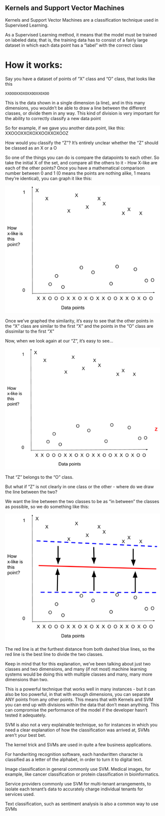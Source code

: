 ## Kernels and Support Vector Machines

Kernels and Support Vector Machines are a classification technique used in Supervised Learning. 

As a Supervised Learning method, it means that the model must be trained on labeled data; that is, the training data has to consist of a fairly large dataset in which each data point has a “label” with the correct class

# How it works:

Say you have a dataset of points of “X” class and “O” class, that looks like this

	XXOOOXXOXOXXOOXXOXOO

This is the data shown in a single dimension (a line), and in this many dimensions, you wouldn’t be able to draw a line between the different classes, or divide them in any way. This kind of division is very important for the ability to correctly classify a new data point

So for example, if we gave you another data point, like this: 
XXOOOXXOXOXXOOXXOXOOZ

How would you classify the “Z”? It’s entirely unclear whether the “Z” should be classed as an X or a O

So one of the things you can do is compare the datapoints to each other. So take the initial X of the set, and compare all the others to it - How X-like are each of the other points? Once you have a mathematical comparison number between 0 and 1 (0 means the points are nothing alike, 1 means they’re identical), you can graph it like this:

![](../static/img/kernel1.png) 









Once we’ve graphed the similarity,  it’s easy to see that the other points in the “X” class are similar to the first “X” and the points in the “O” class are dissimilar to the first “X”

Now, when we look again at our “Z”, it’s easy to see…

![](../static/img/kernel2.png) 



That “Z” belongs to the “O” class.

But what if “Z” is not clearly in one class or the other - where do we draw the line between the two? 

We want the line between the two classes to be as “in between” the classes as possible, so we do something like this: 

![](../static/img/kernel3.png) 


The red line is at the furthest distance from both dashed blue lines, so the red line is the best line to divide the two classes.

Keep in mind that for this explanation, we’ve been talking about just two classes and two dimensions, and many (if not most) machine learning systems would be doing this with multiple classes and many, many more dimensions than two. 

This is a powerful technique that works well in many instances - but it can also be too powerful, in that with enough dimensions, you can separate ANY points from any other points. This means that with Kernels and SVM you can end up with divisions within the data that don’t mean anything. This can compromise the performance of the model if the developer hasn’t tested it adequately.

SVM is also not a very explainable technique, so for instances in which you need a clear explanation of how the classification was arrived at, SVMs aren’t your best bet.

The kernel trick and SVMs are used in quite a few business applications.

For handwriting recognition software, each handwritten character is classified as a letter of the alphabet, in order to turn it to digital text. 

Image classification in general commonly use SVM. Medical images, for example, like cancer classification or protein classification in bioinformatics.

Service providers commonly use SVM for multi-tenant arrangements, to isolate each tenant’s data to accurately charge individual tenants for services used.

Text classification, such as sentiment analysis is also a common way to use SVMs
